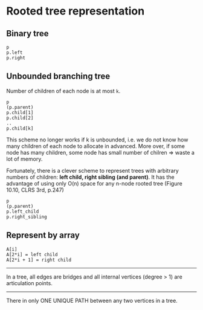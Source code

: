 # Rooted tree representation

## Binary tree

```
p
p.left
p.right
```

## Unbounded branching tree

Number of children of each node is at most `k`.

```
p
(p.parent)
p.child[1]
p.child[2]
..
p.child[k]
```

This scheme no longer works if k is unbounded, i.e. we do not know how many children of each node to allocate in advanced. More over, if some node has many children, some node has small number of chilren => waste a lot of memory.

Fortunately, there is a clever scheme to represent trees with arbitrary numbers of children: **left child, right sibling (and parent)**. It has the advantage of using only O(n) space for any n-node rooted tree (Figure 10.10, CLRS 3rd, p.247)

```
p
(p.parent)
p.left_child
p.right_sibling
```

## Represent by array

```
A[i]
A[2*i] = left child
A[2*i + 1] = right child
```

---

In a tree, all edges are bridges and all internal vertices (degree > 1) are articulation points.

---

There in only ONE UNIQUE PATH between any two vertices in a tree.
